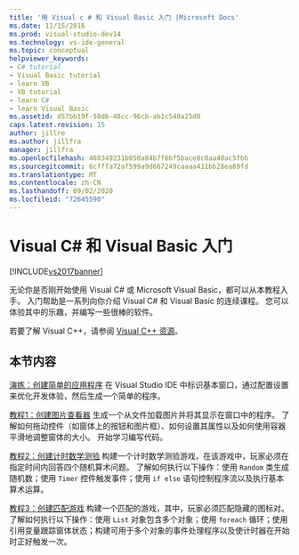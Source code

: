 ```yaml
---
title: '用 Visual c # 和 Visual Basic 入门 |Microsoft Docs'
ms.date: 11/15/2016
ms.prod: visual-studio-dev14
ms.technology: vs-ide-general
ms.topic: conceptual
helpviewer_keywords:
- C# tutorial
- Visual Basic tutorial
- learn VB
- VB tutorial
- learn C#
- learn Visual Basic
ms.assetid: d57bb19f-58d6-48cc-96cb-ab1c540a25d0
caps.latest.revision: 15
author: jillre
ms.author: jillfra
manager: jillfra
ms.openlocfilehash: 460349231b050a84b7f6bf5bace8c0aa48ac5fbb
ms.sourcegitcommit: 6cfffa72af599a9d667249caaaa411bb28ea69fd
ms.translationtype: MT
ms.contentlocale: zh-CN
ms.lasthandoff: 09/02/2020
ms.locfileid: "72645590"
---
```

# <a name="getting-started-with-visual-c-and-visual-basic"></a>Visual C# 和 Visual Basic 入门
[!INCLUDE[vs2017banner](../includes/vs2017banner.md)]

无论你是否刚开始使用 Visual C# 或 Microsoft Visual Basic，都可以从本教程入手。 入门帮助是一系列向你介绍 Visual C# 和 Visual Basic 的连续课程。 您可以体验其中的乐趣，并编写一些很棒的软件。

 若要了解 Visual C++，请参阅 [Visual C++ 资源](https://msdn.microsoft.com/vstudio/hh386302.aspx)。

## <a name="in-this-section"></a>本节内容
 [演练：创建简单的应用程序](../ide/walkthrough-create-a-simple-application-with-visual-csharp-or-visual-basic.md) 在 Visual Studio IDE 中标识基本窗口，通过配置设置来优化开发体验，然后生成一个简单的程序。

 [教程1：创建图片查看器](../ide/tutorial-1-create-a-picture-viewer.md) 生成一个从文件加载图片并将其显示在窗口中的程序。 了解如何拖动控件（如窗体上的按钮和图片框）、如何设置其属性以及如何使用容器平滑地调整窗体的大小。 开始学习编写代码。

 [教程2：创建计时数学测验](../ide/tutorial-2-create-a-timed-math-quiz.md) 构建一个计时数学测验游戏，在该游戏中，玩家必须在指定时间内回答四个随机算术问题。 了解如何执行以下操作：使用 `Random` 类生成随机数；使用 `Timer` 控件触发事件；使用 `if else` 语句控制程序流以及执行基本算术运算。

 [教程3：创建匹配游戏](../ide/tutorial-3-create-a-matching-game.md) 构建一个匹配的游戏，其中，玩家必须匹配隐藏的图标对。 了解如何执行以下操作：使用 `List` 对象包含多个对象；使用 `foreach` 循环；使用引用变量跟踪窗体状态；构建可用于多个对象的事件处理程序以及使计时器在开始时正好触发一次。
